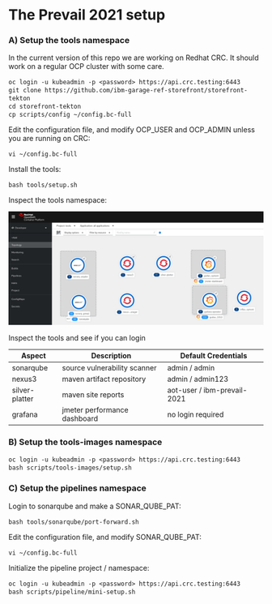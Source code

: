 # The Prevail 2021 setup

### A) Setup the tools namespace

In the current version of this repo we are working on Redhat CRC. It should work on a regular OCP cluster with some care. 

    oc login -u kubeadmin -p <password> https://api.crc.testing:6443
    git clone https://github.com/ibm-garage-ref-storefront/storefront-tekton
    cd storefront-tekton   
    cp scripts/config ~/config.bc-full

Edit the configuration file, and modify OCP_USER and OCP_ADMIN unless you are running on CRC:

    vi ~/config.bc-full

Install the tools:

    bash tools/setup.sh 

Inspect the tools namespace: 

![Deploy](../../images/tools-namespace.png?raw=true "Title")

Inspect the tools and see if you can login

| Aspect | Description | Default Credentials |
| --- | --- | --- |
| sonarqube| source vulnerability scanner | admin / admin
| nexus3 | maven artifact repository | admin / admin123
| silver-platter | maven site reports | aot-user / ibm-prevail-2021
| grafana | jmeter performance dashboard | no login required


### B) Setup the tools-images namespace

    oc login -u kubeadmin -p <password> https://api.crc.testing:6443
    bash scripts/tools-images/setup.sh 


### C) Setup the pipelines namespace

Login to sonarqube and make a SONAR_QUBE_PAT:

    bash tools/sonarqube/port-forward.sh

Edit the configuration file, and modify SONAR_QUBE_PAT:

    vi ~/config.bc-full

Initialize the pipeline project / namespace:

    oc login -u kubeadmin -p <password> https://api.crc.testing:6443
    bash scripts/pipeline/mini-setup.sh